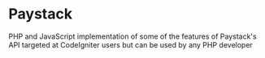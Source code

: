 # Paystack
PHP and JavaScript implementation of some of the features of Paystack's API targeted at CodeIgniter users but can be used by any PHP developer
